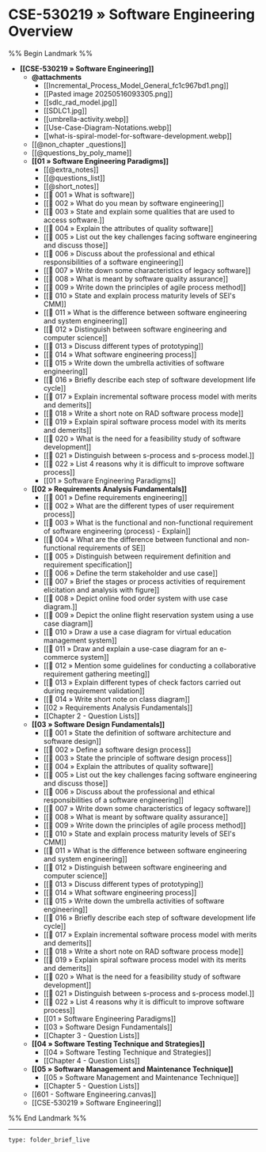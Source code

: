 # CSE-530219 » Software Engineering Overview
%% Begin Landmark %%
- **[[CSE-530219 » Software Engineering]]**
	- **@attachments**
		- [[Incremental_Process_Model_General_fc1c967bd1.png]]
		- [[Pasted image 20250516093305.png]]
		- [[sdlc_rad_model.jpg]]
		- [[SDLC1.jpg]]
		- [[umbrella-activity.webp]]
		- [[Use-Case-Diagram-Notations.webp]]
		- [[what-is-spiral-model-for-software-development.webp]]
	- [[@non_chapter _questions]]
	- [[@questions_by_poly_mame]]
	- **[[01 » Software Engineering Paradigms]]**
		- [[@extra_notes]]
		- [[@questions_list]]
		- [[@short_notes]]
		- [[📘 001 » What is software]]
		- [[📘 002 » What do you mean by software engineering]]
		- [[📘 003 » State and explain some qualities that are used to access software.]]
		- [[📘 004 » Explain the attributes of quality software]]
		- [[📘 005 » List out the key challenges facing software engineering and discuss those]]
		- [[📘 006 » Discuss about the professional and ethical responsibilities of a software engineering]]
		- [[📘 007 » Write down some characteristics of legacy software]]
		- [[📘 008 » What is meant by software quality assurance]]
		- [[📘 009 » Write down the principles of agile process method]]
		- [[📘 010 » State and explain process maturity levels of SEI's CMM]]
		- [[📘 011 » What is the difference between software engineering and system engineering]]
		- [[📘 012 » Distinguish between software engineering and computer science]]
		- [[📘 013 » Discuss different types of prototyping]]
		- [[📘 014 » What software engineering process]]
		- [[📘 015 » Write down the umbrella activities of software engineering]]
		- [[📘 016 » Briefly describe each step of software development life cycle]]
		- [[📘 017 » Explain incremental software process model with merits and demerits]]
		- [[📘 018 » Write a short note on RAD software process mode]]
		- [[📘 019 » Explain spiral software process model with its merits and demerits]]
		- [[📘 020 » What is the need for a feasibility study of software development]]
		- [[📘 021 » Distinguish between s-process and s-process model.]]
		- [[📘 022 » List 4 reasons why it is difficult to improve software process]]
		- [[01 » Software Engineering Paradigms]]
	- **[[02 » Requirements Analysis Fundamentals]]**
		- [[📘 001 » Define requirements engineering]]
		- [[📘 002 » What are the different types of user requirement process]]
		- [[📘 003 » What is the functional and non-functional requirement of software engineering (process) - Explain]]
		- [[📘 004 » What are the difference between functional and non-functional requirements of SE]]
		- [[📘 005 » Distinguish between requirement definition and requirement specification]]
		- [[📘 006 » Define the term stakeholder and use case]]
		- [[📘 007 »  Brief the stages or process activities of requirement elicitation and analysis with figure]]
		- [[📘 008 » Depict online food order system with use case diagram.]]
		- [[📘 009 » Depict the online flight reservation system using a use case diagram]]
		- [[📘 010 » Draw a use a case diagram for virtual education management system]]
		- [[📘 011 » Draw and explain a use-case diagram for an e-commerce system]]
		- [[📘 012 » Mention some guidelines for conducting a collaborative requirement gathering meeting]]
		- [[📘 013 » Explain different types of check factors carried out during requirement validation]]
		- [[📘 014 » Write short note on class diagram]]
		- [[02 » Requirements Analysis Fundamentals]]
		- [[Chapter 2 - Question Lists]]
	- **[[03 » Software Design Fundamentals]]**
		- [[📘 001 » State the definition of software architecture and software design]]
		- [[📘 002 » Define a software design process]]
		- [[📘 003 » State the principle of software design process]]
		- [[📘 004 » Explain the attributes of quality software]]
		- [[📘 005 » List out the key challenges facing software engineering and discuss those]]
		- [[📘 006 » Discuss about the professional and ethical responsibilities of a software engineering]]
		- [[📘 007 » Write down some characteristics of legacy software]]
		- [[📘 008 » What is meant by software quality assurance]]
		- [[📘 009 » Write down the principles of agile process method]]
		- [[📘 010 » State and explain process maturity levels of SEI's CMM]]
		- [[📘 011 » What is the difference between software engineering and system engineering]]
		- [[📘 012 » Distinguish between software engineering and computer science]]
		- [[📘 013 » Discuss different types of prototyping]]
		- [[📘 014 » What software engineering process]]
		- [[📘 015 » Write down the umbrella activities of software engineering]]
		- [[📘 016 » Briefly describe each step of software development life cycle]]
		- [[📘 017 » Explain incremental software process model with merits and demerits]]
		- [[📘 018 » Write a short note on RAD software process mode]]
		- [[📘 019 » Explain spiral software process model with its merits and demerits]]
		- [[📘 020 » What is the need for a feasibility study of software development]]
		- [[📘 021 » Distinguish between s-process and s-process model.]]
		- [[📘 022 » List 4 reasons why it is difficult to improve software process]]
		- [[01 » Software Engineering Paradigms]]
		- [[03 » Software Design Fundamentals]]
		- [[Chapter 3 - Question Lists]]
	- **[[04 » Software Testing Technique and Strategies]]**
		- [[04 » Software Testing Technique and Strategies]]
		- [[Chapter 4 - Question Lists]]
	- **[[05 » Software Management and Maintenance Technique]]**
		- [[05 » Software Management and Maintenance Technique]]
		- [[Chapter 5 - Question Lists]]
	- [[601 - Software Engineering.canvas]]
	- [[CSE-530219 » Software Engineering]]

%% End Landmark %%


---

```ccard
type: folder_brief_live
```
 
